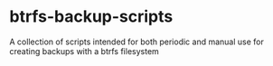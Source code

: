btrfs-backup-scripts
====================

A collection of scripts intended for both periodic and manual use for creating backups with a btrfs filesystem
